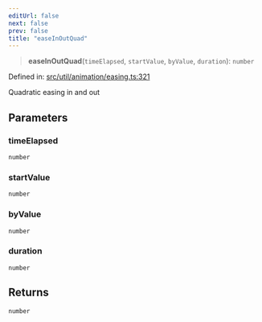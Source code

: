 ```yaml
---
editUrl: false
next: false
prev: false
title: "easeInOutQuad"
---
```


> **easeInOutQuad**(`timeElapsed`, `startValue`, `byValue`, `duration`): `number`

Defined in: [src/util/animation/easing.ts:321](https://github.com/fabricjs/fabric.js/blob/8748628df7e9de00ba77413bfc3ad9e9fe9d4f30/src/util/animation/easing.ts#L321)

Quadratic easing in and out

## Parameters

### timeElapsed

`number`

### startValue

`number`

### byValue

`number`

### duration

`number`

## Returns

`number`
